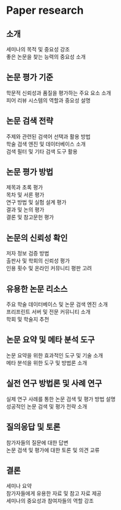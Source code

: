 # Paper research

## 소개

세미나의 목적 및 중요성 강조  
좋은 논문을 찾는 능력의 중요성 소개  

## 논문 평가 기준  

학문적 신뢰성과 품질을 평가하는 주요 요소 소개  
피어 리뷰 시스템의 역할과 중요성 설명  

## 논문 검색 전략  

주제와 관련된 검색어 선택과 활용 방법  
학술 검색 엔진 및 데이터베이스 소개  
검색 필터 및 기타 검색 도구 활용  

## 논문 평가 방법  

제목과 초록 평가  
목차 및 서론 평가  
연구 방법 및 실험 설계 평가  
결과 및 논의 평가  
결론 및 참고문헌 평가  

## 논문의 신뢰성 확인  

저자 정보 검증 방법  
출판사 및 학회의 신뢰성 평가  
인용 횟수 및 온라인 커뮤니티 평판 고려  

## 유용한 논문 리소스  

주요 학술 데이터베이스 및 논문 검색 엔진 소개  
프리프린트 서버 및 전문 커뮤니티 소개  
학회 및 학술지 추천  

## 논문 요약 및 메타 분석 도구  

논문 요약을 위한 효과적인 도구 및 기술 소개  
메타 분석을 위한 도구 및 방법론 소개  

## 실전 연구 방법론 및 사례 연구  

실제 연구 사례를 통한 논문 검색 및 평가 방법 설명  
성공적인 논문 검색 및 평가 전략 소개  

## 질의응답 및 토론  

참가자들의 질문에 대한 답변  
논문 검색 및 평가에 대한 토론 및 의견 교류  

## 결론  

세미나 요약  
참가자들에게 유용한 자료 및 참고 자료 제공  
세미나의 중요성과 참여자들의 역할 강조  
